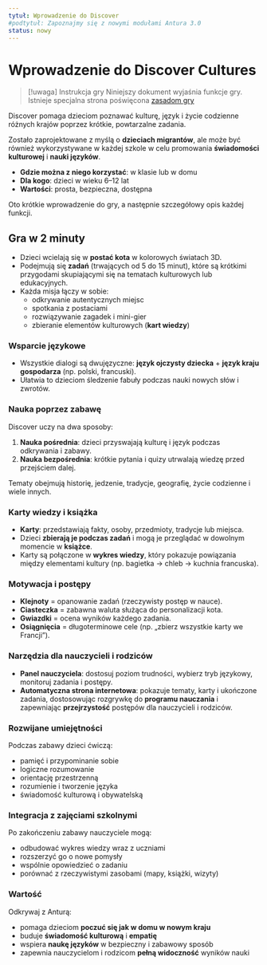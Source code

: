 ```yaml
---
tytuł: Wprowadzenie do Discover
#podtytuł: Zapoznajmy się z nowymi modułami Antura 3.0
status: nowy
---
```


# Wprowadzenie do Discover Cultures
> [!uwaga] Instrukcja gry
> Niniejszy dokument wyjaśnia funkcje gry. Istnieje specjalna strona poświęcona [zasadom gry](./discover_how_to_play.md)

Discover pomaga dzieciom poznawać kulturę, język i życie codzienne różnych krajów poprzez krótkie, powtarzalne zadania.

Zostało zaprojektowane z myślą o **dzieciach migrantów**, ale może być również wykorzystywane w każdej szkole w celu promowania **świadomości kulturowej** i **nauki języków**.

- **Gdzie można z niego korzystać**: w klasie lub w domu
- **Dla kogo**: dzieci w wieku 6–12 lat
- **Wartości**: prosta, bezpieczna, dostępna

Oto krótkie wprowadzenie do gry, a następnie szczegółowy opis każdej funkcji.

## Gra w 2 minuty
- Dzieci wcielają się w **postać kota** w kolorowych światach 3D.
- Podejmują się **zadań** (trwających od 5 do 15 minut), które są krótkimi przygodami skupiającymi się na tematach kulturowych lub edukacyjnych.
- Każda misja łączy w sobie:
    - odkrywanie autentycznych miejsc
    - spotkania z postaciami
    - rozwiązywanie zagadek i mini-gier
    - zbieranie elementów kulturowych (**kart wiedzy**)

### Wsparcie językowe
- Wszystkie dialogi są dwujęzyczne: **język ojczysty dziecka** + **język kraju gospodarza** (np. polski, francuski).
- Ułatwia to dzieciom śledzenie fabuły podczas nauki nowych słów i zwrotów.

### Nauka poprzez zabawę
Discover uczy na dwa sposoby:
1. **Nauka pośrednia**: dzieci przyswajają kulturę i język podczas odkrywania i zabawy.
2. **Nauka bezpośrednia**: krótkie pytania i quizy utrwalają wiedzę przed przejściem dalej.

Tematy obejmują historię, jedzenie, tradycje, geografię, życie codzienne i wiele innych.

### Karty wiedzy i książka
- **Karty**: przedstawiają fakty, osoby, przedmioty, tradycje lub miejsca.
- Dzieci **zbierają je podczas zadań** i mogą je przeglądać w dowolnym momencie w **książce**.
- Karty są połączone w **wykres wiedzy**, który pokazuje powiązania między elementami kultury (np. bagietka → chleb → kuchnia francuska).

### Motywacja i postępy
- **Klejnoty** = opanowanie zadań (rzeczywisty postęp w nauce).
- **Ciasteczka** = zabawna waluta służąca do personalizacji kota.
- **Gwiazdki** = ocena wyników każdego zadania.
- **Osiągnięcia** = długoterminowe cele (np. „zbierz wszystkie karty we Francji”).

### Narzędzia dla nauczycieli i rodziców
- **Panel nauczyciela**: dostosuj poziom trudności, wybierz tryb językowy, monitoruj zadania i postępy.
- **Automatyczna strona internetowa**: pokazuje tematy, karty i ukończone zadania, dostosowując rozgrywkę do **programu nauczania** i zapewniając **przejrzystość** postępów dla nauczycieli i rodziców.

### Rozwijane umiejętności
Podczas zabawy dzieci ćwiczą:
- pamięć i przypominanie sobie
- logiczne rozumowanie
- orientację przestrzenną
- rozumienie i tworzenie języka
- świadomość kulturową i obywatelską

### Integracja z zajęciami szkolnymi
Po zakończeniu zabawy nauczyciele mogą:
- odbudować wykres wiedzy wraz z uczniami
- rozszerzyć go o nowe pomysły
- wspólnie opowiedzieć o zadaniu
- porównać z rzeczywistymi zasobami (mapy, książki, wizyty)

### Wartość
Odkrywaj z Anturą:
- pomaga dzieciom **poczuć się jak w domu w nowym kraju**
- buduje **świadomość kulturową** i **empatię**
- wspiera **naukę języków** w bezpieczny i zabawowy sposób
- zapewnia nauczycielom i rodzicom **pełną widoczność** wyników nauki

